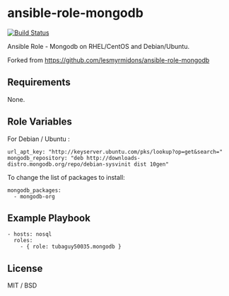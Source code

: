 ansible-role-mongodb
====================

[![Build Status](https://travis-ci.org/nwalke/ansible-role-mongodb.svg?branch=master)](https://travis-ci.org/nwalke/ansible-role-mongodb)

Ansible Role - Mongodb on RHEL/CentOS and Debian/Ubuntu.

Forked from https://github.com/lesmyrmidons/ansible-role-mongodb

## Requirements

None.

## Role Variables

For Debian / Ubuntu :

	url_apt_key: "http://keyserver.ubuntu.com/pks/lookup?op=get&search="
	mongodb_repository: "deb http://downloads-distro.mongodb.org/repo/debian-sysvinit dist 10gen"

To change the list of packages to install:

	mongodb_packages:
	  - mongodb-org

## Example Playbook

    - hosts: nosql
      roles:
        - { role: tubaguy50035.mongodb }

## License

MIT / BSD
